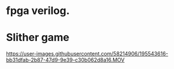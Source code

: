# fpga verilog. 
# Slither game




https://user-images.githubusercontent.com/58214906/195543616-bb31dfab-2b87-47d9-9e39-c30b062d8a16.MOV

